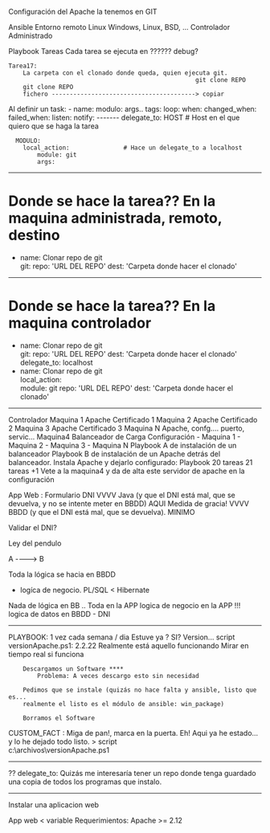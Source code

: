 
Configuración del Apache la tenemos en GIT

Ansible                                                 Entorno remoto
Linux                                                   Windows, Linux, BSD, ...
Controlador                                             Administrado

Playbook
    Tareas
        Cada tarea se ejecuta en ??????
            debug?
    
    Tarea17: 
        La carpeta con el clonado donde queda, quien ejecuta git.
                                                        git clone REPO 
        git clone REPO 
        fichero ----------------------------------------> copiar
        
Al definir un task:
    - name:
      modulo:
        args..
      tags:
      loop:
      when:
      changed_when:
      failed_when:
      listen:
      notify:
      -------
      delegate_to: HOST           # Host en el que quiero que se haga la tarea
      
      MODULO: 
        local_action:               # Hace un delegate_to a localhost
            module: git
            args:
------------------------------
# Donde se hace la tarea??  En la maquina administrada, remoto, destino
-   name: Clonar repo de git     
    git:
        repo: 'URL DEL REPO'
        dest: 'Carpeta donde hacer el clonado'
------------------------------
# Donde se hace la tarea??  En la maquina controlador
-   name: Clonar repo de git     
    git:
        repo: 'URL DEL REPO'
        dest: 'Carpeta donde hacer el clonado'
    delegate_to: localhost
-   name: Clonar repo de git     
    local_action:   
        module: git
        repo: 'URL DEL REPO'
        dest: 'Carpeta donde hacer el clonado'
------------------------------
        
      
Controlador                                 Maquina 1
                                                Apache
                                                Certificado 1
                                            Maquina 2
                                                Apache
                                                Certificado 2
                                            Maquina 3
                                                Apache
                                                Certificado 3
                                            Maquina N
                                                Apache, confg.... puerto, servic...
                                            Maquina4
                                                Balanceador de Carga
                                                Configuración
                                                    - Maquina 1
                                                    - Maquina 2
                                                    - Maquina 3
                                                    - Maquina N
Playbook A de instalación de un balanceador
Playbook B de instalación de un Apache detrás del balanceador.
Instala Apache y dejarlo configurado: Playbook 20 tareas
                                               21 tareas
                                               +1 Vete a la maquina4 y da de alta este servidor 
                                                   de apache en la configuración





App Web : Formulario DNI
            VVVV
            Java (y que el DNI está mal, que se devuelva, y no se intente meter en BBDD)
                 AQUI Medida de gracia!
            VVVV
            BBDD (y que el DNI está mal, que se devuelva). MINIMO
            
Validar el DNI?

Ley del pendulo 

A ----> B

Toda la lógica se hacia en BBDD
- logíca de negocio. PL/SQL < Hibernate 

Nada de lógica en BB .. Toda en la APP
logica de negocio en la APP !!!
logica de datos en BBDD - DNI 




-----------------------
PLAYBOOK:  1 vez cada semana / dia
Estuve ya ? SI? 
    Version... script        versionApache.ps1: 2.2.22
    Realmente está aquello funcionando
    Mirar en tiempo real si funciona

        Descargamos un Software **** 
            Problema: A veces descargo esto sin necesidad
        
        Pedimos que se instale (quizás no hace falta y ansible, listo que es...
        realmente el listo es el módulo de ansible: win_package)
        
        Borramos el Software
        
CUSTOM_FACT : Miga de pan!, marca en la puerta. Eh! Aqui ya he estado... y lo he dejado todo listo.
        > script        
    c:\archivos\versionApache.ps1


-----------------------
?? delegate_to: 
    Quizás me interesaría tener un repo donde tenga guardado una copia de todos los programas que instalo.
    
    
-----------------------
Instalar una aplicacion web

App web < variable
Requerimientos:
Apache >= 2.12